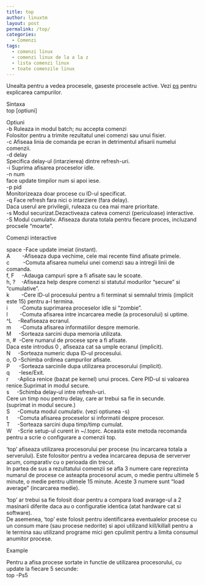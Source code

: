 ```yaml
---
title: top
author: linuxtm
layout: post
permalink: /top/
categories:
  - Comenzi
tags:
  - comenzi linux
  - comenzi linux de la a la z
  - lista comenzi linux
  - toate comenzile linux
---
```

Unealta pentru a vedea procesele, gaseste procesele active. Vezi [ps][1] pentru explicarea campurilor.

Sintaxa  
top [optiuni]

Optiuni  
-b Ruleaza in modul batch; nu accepta comenzi  
Folositor pentru a trimite rezultatul unei comenzi sau unui fisier.  
-c Afiseaa linia de comanda pe ecran in detrimentul afisarii numelui comenzii.  
-d delay  
Specifica delay-ul (intarzierea) dintre refresh-uri.  
-i Suprima afisarea proceselor idle.  
-n num  
face update timpilor num si apoi iese.  
-p pid  
Monitorizeaza doar procese cu ID-ul specificat.  
-q Face refresh fara nici o intarziere (fara delay).  
Daca userul are privilegii, ruleaza cu cea mai mare prioritate.  
-s Modul securizat.Dezactiveaza cateva comenzi (periculoase) interactive.  
-S Modul cumulativ. Afiseaza durata totala pentru fiecare proces, incluzand procsele &#8220;moarte&#8221;.

Comenzi interactive

space -Face update imeiat (instant).  
A        -Afiseaza dupa vechime, cele mai recente fiind afisate primele.  
c         -Comuta afisarea numelui unei comenzi sau a intregii linii de comanda.  
f, F     -Adauga campuri spre a fi afisate sau le scoate.  
h, ?    -Afiseaza help despre comenzi si statutul modurilor &#8220;secure&#8221; si &#8220;cumulative&#8221;.  
k        -Cere ID-ul procesului pentru a fi terminat si semnalul trimis (implicit este 15) pentru a-l termina.  
i        -Comuta suprimarea proceselor idle si &#8220;zombie&#8221;.  
l        -Comuta afisarea intre incarcarea medie (a procesorului) si uptime.  
^L    -Reafiseaza ecranul.  
m      -Comuta afisarea informatiilor despre memorie.  
M     -Sorteaza sarcini dupa memoria utilizata.  
n, #  -Cere numarul de procese spre a fi afisate.  
Daca este introdus 0 , afiseaza cat sa umple ecranul (implicit).  
N     -Sorteaza numeric dupa ID-ul procesului.  
o, O -Schimba ordinea campurilor afisate.  
P      -Sorteaza sarcinile dupa utilizarea procesorului (implicit).  
q      -Iese/Exit.  
r      -Aplica renice (bazat pe kernel) unui proces. Cere PID-ul si valoarea renice.Suprimat in modul secure.  
s     -Schimba delay-ul intre refresh-uri.  
Cere un timp nou pentru delay, care ar trebui sa fie in secunde.  
(suprimat in modul secure.)  
S     -Comuta modul cumulativ. (vezi optiunea -s)  
t      -Comuta afisarea proceselor si informatii despre procesor.  
T     -Sorteaza sarcini dupa timp/timp cumulat.  
W    -Scrie setup-ul curent in ~/.toprc. Aceasta este metoda recomanda pentru a scrie o configurare a comenzii top.

&#8216;top&#8217; afiseaza utilizarea procesorului per procese (nu incarcarea totala a serverului). Este folositor pentru a vedea incarcarea depusa de serverver acum, comparativ cu o perioada din trecut.  
In partea de sus a rezultatului comenzii se afla 3 numere care reprezinta numarul de procese ce asteapta procesorul acum, o medie pentru ultimele 5 minute, o medie pentru ultimele 15 minute. Aceste 3 numere sunt &#8220;load average&#8221; (incarcarea medie).

&#8216;top&#8217; ar trebui sa fie folosit doar pentru a compara load avarage-ul a 2 masinarii diferite daca au o configuratie identica (atat hardware cat si software).  
De asemenea, &#8216;top&#8217; este folosit pentru identificarea eventualelor procese cu un consum mare (sau procese nedorite) si apoi utilizand kill/killall pentru a le termina sau utilizand programe mici gen cpulimit pentru a limita consumul anumitor procese.

Example

Pentru a afisa procese sortate in functie de utilizarea procesorului, cu update la fiecare 5 secunde:  
top -Ps5

 [1]: http://linuxtm.ro/ps/